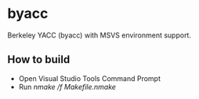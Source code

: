 # byacc
Berkeley YACC (byacc) with MSVS environment support.
## How to build
* Open Visual Studio Tools Command Prompt
* Run _nmake /f Makefile.nmake_
